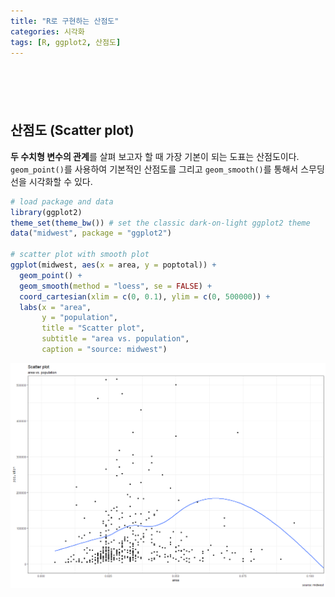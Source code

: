 ```yaml
---
title: "R로 구현하는 산점도"
categories: 시각화
tags: [R, ggplot2, 산점도]
---
```


<div style="margin-bottom:100px;"></div>

## 산점도 (Scatter plot)

**두 수치형 변수의 관계**를 살펴 보고자 할 때 가장 기본이 되는 도표는 산점도이다. 
`geom_point()`를 사용하여 기본적인 산점도를 그리고 `geom_smooth()`를 통해서 스무딩 선을 시각화할 수 있다.

```r
# load package and data
library(ggplot2)
theme_set(theme_bw()) # set the classic dark-on-light ggplot2 theme
data("midwest", package = "ggplot2")

# scatter plot with smooth plot
ggplot(midwest, aes(x = area, y = poptotal)) + 
  geom_point() + 
  geom_smooth(method = "loess", se = FALSE) + 
  coord_cartesian(xlim = c(0, 0.1), ylim = c(0, 500000)) +
  labs(x = "area", 
       y = "population", 
       title = "Scatter plot", 
       subtitle = "area vs. population", 
       caption = "source: midwest")
```

![](/public/img/2022-06-22-visualization-summary/scatter_plot-1.png)